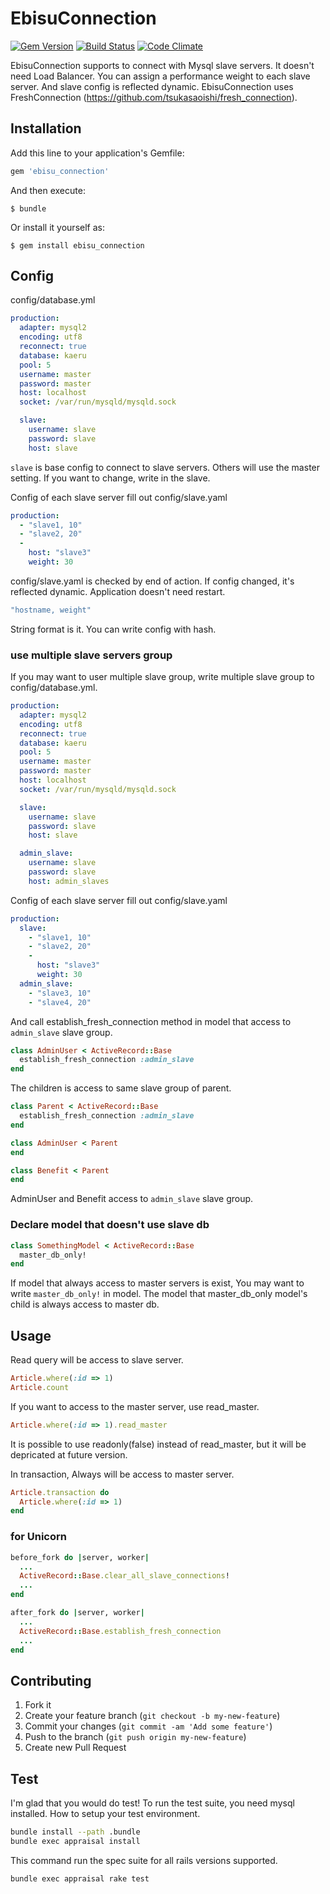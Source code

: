# EbisuConnection

[![Gem Version](https://badge.fury.io/rb/ebisu_connection.svg)](http://badge.fury.io/rb/ebisu_connection) [![Build Status](https://travis-ci.org/tsukasaoishi/ebisu_connection.svg?branch=master)](https://travis-ci.org/tsukasaoishi/ebisu_connection) [![Code Climate](https://codeclimate.com/github/tsukasaoishi/ebisu_connection/badges/gpa.svg)](https://codeclimate.com/github/tsukasaoishi/ebisu_connection)

EbisuConnection supports to connect with Mysql slave servers. It doesn't need Load Balancer.
You can assign a performance weight to each slave server. And slave config is reflected dynamic.
EbisuConnection uses FreshConnection (https://github.com/tsukasaoishi/fresh_connection).

## Installation

Add this line to your application's Gemfile:

```ruby
gem 'ebisu_connection'
```

And then execute:

```
$ bundle
```

Or install it yourself as:

```
$ gem install ebisu_connection
```

## Config

config/database.yml

```yaml
production:
  adapter: mysql2
  encoding: utf8
  reconnect: true
  database: kaeru
  pool: 5
  username: master
  password: master
  host: localhost
  socket: /var/run/mysqld/mysqld.sock

  slave:
    username: slave
    password: slave
    host: slave
```

```slave``` is base config to connect to slave servers.
Others will use the master setting. If you want to change, write in the slave.

Config of each slave server fill out config/slave.yaml

```yaml
production:
  - "slave1, 10"
  - "slave2, 20"
  -
    host: "slave3"
    weight: 30
```

config/slave.yaml is checked by end of action. If config changed, it's reflected dynamic. Application doesn't need restart.

```yaml
"hostname, weight"
```

String format is it. You can write config with hash.

### use multiple slave servers group
If you may want to user multiple slave group, write multiple slave group to config/database.yml. 

```yaml
production:
  adapter: mysql2
  encoding: utf8
  reconnect: true
  database: kaeru
  pool: 5
  username: master
  password: master
  host: localhost
  socket: /var/run/mysqld/mysqld.sock

  slave:
    username: slave
    password: slave
    host: slave

  admin_slave:
    username: slave
    password: slave
    host: admin_slaves
```

Config of each slave server fill out config/slave.yaml

```yaml
production:
  slave:
    - "slave1, 10"
    - "slave2, 20"
    -
      host: "slave3"
      weight: 30
  admin_slave:
    - "slave3, 10"
    - "slave4, 20"
```


And call establish_fresh_connection method in model that access to ```admin_slave``` slave group.

```ruby
class AdminUser < ActiveRecord::Base
  establish_fresh_connection :admin_slave
end
```

The children is access to same slave group of parent.

```ruby
class Parent < ActiveRecord::Base
  establish_fresh_connection :admin_slave
end

class AdminUser < Parent
end

class Benefit < Parent
end
```

AdminUser and Benefit access to ```admin_slave``` slave group.


### Declare model that doesn't use slave db

```ruby
class SomethingModel < ActiveRecord::Base
  master_db_only!
end
```

If model that always access to master servers is exist, You may want to write ```master_db_only!```  in model.
The model that master_db_only model's child is always access to master db.

## Usage

Read query will be access to slave server.

```ruby
Article.where(:id => 1)
Article.count
```

If you want to access to the master server, use read_master.

```ruby
Article.where(:id => 1).read_master
```

It is possible to use readonly(false) instead of read_master, but it will be depricated at future version.

In transaction, Always will be access to master server.

```ruby
Article.transaction do
  Article.where(:id => 1)
end
```


### for Unicorn

```ruby
before_fork do |server, worker|
  ...
  ActiveRecord::Base.clear_all_slave_connections!
  ...
end

after_fork do |server, worker|
  ...
  ActiveRecord::Base.establish_fresh_connection
  ...
end
```

## Contributing

1. Fork it
2. Create your feature branch (`git checkout -b my-new-feature`)
3. Commit your changes (`git commit -am 'Add some feature'`)
4. Push to the branch (`git push origin my-new-feature`)
5. Create new Pull Request

## Test

I'm glad that you would do test!
To run the test suite, you need mysql installed.
How to setup your test environment.

```bash
bundle install --path .bundle
bundle exec appraisal install
```

This command run the spec suite for all rails versions supported.

```base
bundle exec appraisal rake test
```

